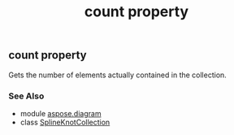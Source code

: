 ﻿---
title: count property
second_title: Aspose.Diagram for Python via .NET API References
description: 
type: docs
weight: 50
url: /python-net/aspose.diagram/splineknotcollection/count/
is_root: false
---

## count property


Gets the number of elements actually contained in the collection.

### See Also
* module [aspose.diagram](../../)
* class [SplineKnotCollection](/diagram/python-net/aspose.diagram/splineknotcollection)
